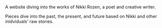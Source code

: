 A website diving into the works of Nikki Rozen, a poet and creative writer. 

Pieces dive into the past, the present, and future based on Nikki and other inidviduals' raw stories.
